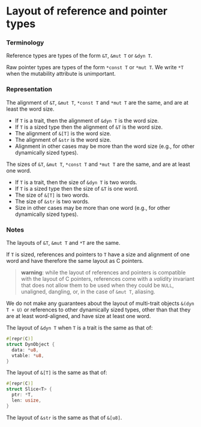 # Layout of reference and pointer types

### Terminology

Reference types are types of the form `&T`, `&mut T` or `&dyn T`.

Raw pointer types are types of the form `*const T` or `*mut T`.
We write `*T` when the mutability attribute is unimportant.

### Representation

The alignment of `&T`, `&mut T`, `*const T` and `*mut T` are the same,
and are at least the word size.

* If `T` is a trait, then the alignment of `&dyn T` is the word size.
* If `T` is a sized type then the alignment of `&T` is the word size.
* The alignment of `&[T]` is the word size.
* The alignment of `&str` is the word size.
* Alignment in other cases may be more than the word size (e.g., for other dynamically sized types).

The sizes of `&T`, `&mut T`, `*const T` and `*mut T` are the same,
and are at least one word.

* If `T` is a trait, then the size of `&dyn T` is two words.
* If `T` is a sized type then the size of `&T` is one word.
* The size of `&[T]` is two words.
* The size of `&str` is two words.
* Size in other cases may be more than one word (e.g., for other dynamically sized types).

### Notes

The layouts of `&T`, `&mut T` and `*T` are the same.

If `T` is sized, references and pointers to `T` have a size and alignment of one
word and have therefore the same layout as C pointers.

> **warning**: while the layout of references and pointers is compatible with
> the layout of C pointers, references come with a _validity_ invariant that
> does not allow them to be used when they could be `NULL`, unaligned, dangling,
> or, in the case of `&mut T`, aliasing.

We do not make any guarantees about the layout of
multi-trait objects `&(dyn T + U)` or references to other dynamically sized types,
other than that they are at least word-aligned, and have size at least one word.

The layout of `&dyn T` when `T` is a trait is the same as that of:
```rust
#[repr(C)]
struct DynObject {
  data: *u8,
  vtable: *u8,
}
```

The layout of `&[T]` is the same as that of:
```rust
#[repr(C)]
struct Slice<T> {
  ptr: *T,
  len: usize,
}
```

The layout of `&str` is the same as that of `&[u8]`.
